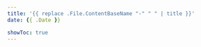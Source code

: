 ```yaml
---
title: '{{ replace .File.ContentBaseName "-" " " | title }}'
date: {{ .Date }}

showToc: true
---
```

